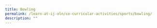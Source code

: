 ```yaml
---
title: Bowling
permalink: /learn-at-ij-oln/co-curricular-activities/sports/bowling/
description: ""
---
```

